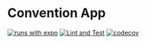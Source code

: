 # Convention App

[![runs with expo](https://img.shields.io/badge/Runs%20with%20Expo-000.svg?logo=EXPO&labelColor=f3f3f3&logoColor=000)](https://expo.io/)
[![Lint and Test](https://github.com/100herz/convention-app/workflows/Lint%20and%20Test/badge.svg)](https://github.com/100herz/convention-app)
[![codecov](https://codecov.io/gh/100herz/convention-app/branch/main/graph/badge.svg?token=BZ97ZOA4NH)](https://codecov.io/gh/100herz/convention-app)

